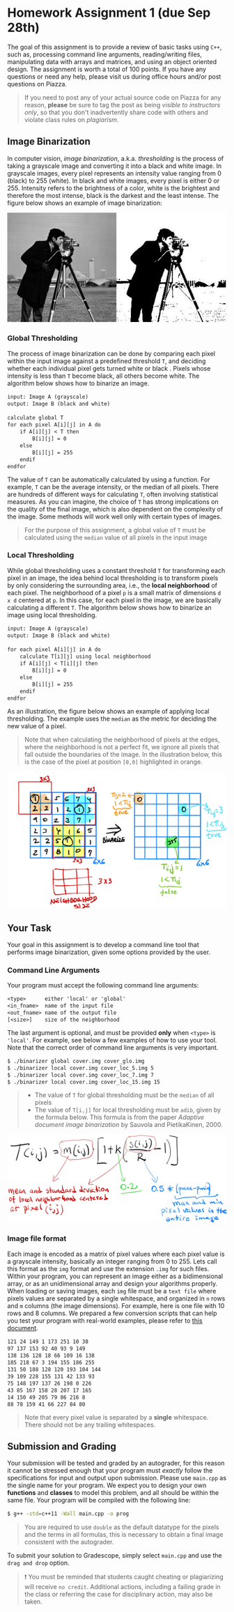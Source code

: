 # Homework Assignment 1 (due Sep 28th)

The goal of this assignment is to provide a review of basic tasks using `C++`, such as, processing command line arguments, reading/writing files, manipulating data with arrays and matrices, and using an object oriented design.  The assignment is worth a total of 100 points. If you have any questions or need any help, please visit us during office hours and/or post questions on Piazza.

> If you need to post any of your actual source code on Piazza for any reason, **please** be sure to tag the post as being *visible to instructors only*, so that you don't inadvertently share code with others and violate class rules on *plagiarism*.

## Image Binarization

In computer vision, *image binarization*, a.k.a. *thresholding* is the process of taking a grayscale image and converting it into a black and white image.  In grayscale images, every pixel represents an intensity value ranging from 0 (black) to 255 (white).  In black and white images, every pixel is either 0 or 255.  Intensity refers to the brightness of a color, white is the brightest and therefore the most intense, black is the darkest and the least intense.  The figure below shows an example of image binarization:

![Image Binarization](binarization.jpg)

### Global Thresholding

The process of image binarization can be done by comparing each pixel within the input image against a predefined threshold `T`, and deciding whether each individual pixel gets turned white or black .  Pixels whose intensity is less than `T` become black, all others become white.  The algorithm below shows how to binarize an image.

```text
input: Image A (grayscale)
output: Image B (black and white)

calculate global T
for each pixel A[i][j] in A do
    if A[i][j] < T then
        B[i][j] = 0
    else
        B[i][j] = 255
    endif
endfor
```

The value of `T` can be automatically calculated by using a function.  For example, `T` can be the average intensity, or the median of all pixels.  There are hundreds of different ways for calculating `T`, often involving statistical measures.  As you can imagine, the choice of `T` has strong implications on the quality of the final image, which is also dependent on the complexity of the image.  Some methods will work well only with certain types of images.

> For the purpose of this assignment, a global value of `T` must be calculated using the `median` value of all pixels in the input image

### Local Thresholding

While global thresholding uses a constant threshold `T` for transforming each pixel in an image, the idea behind local thresholding is to transform pixels by only considering the surrounding area, i.e., the **local neighborhood** of each pixel.  The neighborhood of a pixel `p` is a small matrix of dimensions `d x d` centered at `p`.  In this case, for each pixel in the image, we are basically calculating a different `T`.  The algorithm below shows how to binarize an image using local thresholding.

```text
input: Image A (grayscale)
output: Image B (black and white)

for each pixel A[i][j] in A do
    calculate T[i][j] using local neighborhood
    if A[i][j] < T[i][j] then
        B[i][j] = 0
    else
        B[i][j] = 255
    endif
endfor
```

As an illustration, the figure below shows an example of applying local thresholding.  The example uses the `median` as the metric for deciding the new value of a pixel.

> Note that when calculating the neighborhood of pixels at the edges, where the neighborhood is not a perfect fit, we ignore all pixels that fall outside the boundaries of the image.  In the illustration below, this is the case of the pixel at position `[0,0]` highlighted in orange.

![Image Binarization](local-thresholding.jpg)

## Your Task

Your goal in this assignment is to develop a command line tool that performs image binarization, given some options provided by the user. 

### Command Line Arguments

Your program must accept the following command line arguments:
```text
<type>      either 'local' or 'global'
<in_fname>  name of the input file
<out_fname> name of the output file
[<size>]    size of the neighborhood
```
The last argument is optional, and must be provided **only** when `<type>` is `'local'`.  For example, see below a few examples of how to use your tool.  Note that the correct order of command line arguments is very important.
```text
$ ./binarizer global cover.img cover_glo.img
$ ./binarizer local cover.img cover_loc_5.img 5
$ ./binarizer local cover.img cover_loc_7.img 7
$ ./binarizer local cover.img cover_loc_15.img 15
```

>- The value of `T` for global thresholding must be the `median` of all pixels
>- The value of `T[i,j]` for local thresholding must be `adib`, given by the formula below.  This formula is from the paper *Adaptive document image binarization* by Sauvola and PietikaKinen, 2000.

![Image Binarization](formula.png)

### Image file format

Each image is encoded as a matrix of pixel values where each pixel value is a grayscale intensity, basically an integer ranging from 0 to 255.  Lets call this format as the `img` format and use the extension `.img` for such files.  Within your program, you can represent an image either as a bidimensional array, or as an unidimensional array and design your algorithms properly.  When loading or saving images, each `img` file must be a `text file` where pixels values are separated by a single whitespace, and organized in `n` rows and `m` columns (the image dimensions).  For example, here is one file with 10 rows and 8 columns.  We prepared a few conversion scripts that can help you test your program with real-world examples, please refer to [this document](./examples).
```
121 24 149 1 173 251 10 38 
97 137 153 92 40 93 9 149 
138 136 128 18 66 109 16 138 
185 218 67 3 194 155 186 255 
131 50 188 128 120 193 104 144 
39 109 228 155 131 42 133 93 
75 148 197 137 26 198 0 226 
43 85 167 158 28 207 17 165 
14 150 49 205 79 86 216 8 
88 78 159 41 66 227 84 80 
```
> Note that every pixel value is separated by a **single** whitespace.  There should not be any trailing whitespaces.

## Submission and Grading

Your submission will be tested and graded by an autograder, for this reason it cannot be stressed enough that your program must *exactly* follow the specifications for input and output upon submission.  Please use `main.cpp` as the single name for your program.  We expect you to design your own **functions** and **classes** to model this problem, and all should be within the same file.  Your program will be compiled with the following line:

```bash
$ g++ -std=c++11 -Wall main.cpp -o prog
```

> You are required to use `double` as the default datatype for the pixels and the terms in all formulas, this is necessary to obtain a final image consistent with the autograder.

To submit your solution to Gradescope, simply select `main.cpp` and use the `drag and drop` option.

> :heavy_exclamation_mark: You must be reminded that students caught cheating or plagiarizing will receive `no credit`. Additional actions, including a failing grade in the class or referring the case for disciplinary action, may also be taken.
